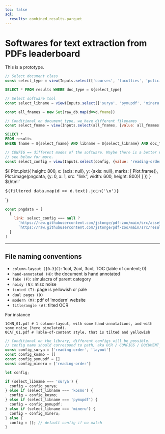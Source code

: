 ```yaml
---
toc: false
sql:
  results: combined_results.parquet
---
```



# Softwares for text extraction from PDFs leaderboard

<div class="warning">This is a prototype.</div>


```js
// Select document class
const select_type = view(Inputs.select(['courses', 'faculties', 'policies'], {value: 'courses', label: "document type" }))
```

```sql id=[...raw_db]
SELECT * FROM results WHERE doc_type = ${select_type}
```

```js
// Select software tool
const select_libname = view(Inputs.select(['surya', 'pymupdf', 'mineru'], {label: "libname", value: "surya" }))
```


```js
const all_fnames = new Set(raw_db.map(d=>d.fname))
```
```js
// Conditional on document type, we have different filenames
const select_fname = view(Inputs.select(all_fnames, {value: all_fnames[0], label: "filename" }))
```

```sql id=[...filtered_data]
SELECT * 
FROM results
WHERE fname = ${select_fname} AND libname = ${select_libname} AND doc_type = ${select_type}
```

```js
// CONFIG == different modes of the software. Maybe there is a better name.
// see below for more.
const select_config = view(Inputs.select(config, {value: 'reading-order', label: "config"}));
```

<div class="grid grid-cols-2">
  <div>${
    Plot.plot({
      height: 800,
      x: {axis: null},
      y: {axis: null},
      marks: [
        Plot.frame(),
        Plot.image(pngdata, {y: 0, x: 1, src: "link", width: 600, height: 800})
        ]
      })
  }
  </div>
  <div>
  ${html`<pre>${filtered_data.map(d => d.text).join('\n')}</pre>`}
  </div>
</div>

```js
const pngdata = [
  {
    link: select_config === null ? 
      `https://raw.githubusercontent.com/jstonge/pdf-zoo/main/src/assets/${select_fname}.png` : 
      `https://raw.githubusercontent.com/jstonge/pdf-zoo/main/src/results/${select_libname}/${select_type}/${select_config}/${select_fname}.png`
  }
]
```


---

## File naming conventions

 - `column-layout ([0-3]C)`: 1col, 2col, 3col, TOC (table of content; 0)
 - `hand-annotated (H)`: the document is hand annotated
 - `fake (F)`: simulacra of parent category
 - `noisy (N)`: misc noise
 - `tinted (T)`: page is yellowish or pale
 - `dual pages (D)`
 - `modern (M)`: pdf of 'modern' website
 - `title/angle (A)`: tilted OCR

For instance

```
1CHN_01.pdf # 1 column-layout, with some hand-annotations, and with some noise (here pixelated).
0CAT_01.pdf # Table-of-content style, that is tilted and yellowish 
```

```js
// Conditional on the library, different configs will be possible.
// config name should correspond to path, aka OCR / CONFIGS / DOCUMENT_TYPE / *
const config_surya = ['reading-order', 'layout']
const config_kosmo = []
const config_pymupdf = []
const config_mineru = ['reading-order']
```

```js
let config;

if (select_libname === 'surya') {
  config = config_surya;
} else if (select_libname === 'kosmo') {
  config = config_kosmo;
} else if (select_libname === 'pymupdf') {
  config = config_pymupdf;
} else if (select_libname === 'mineru') {
  config = config_mineru;
} else {
  config = []; // default config if no match
}

```